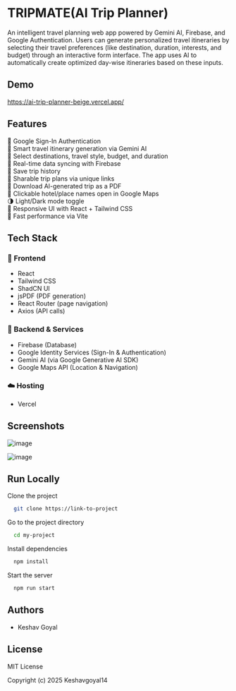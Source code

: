 
# TRIPMATE(AI Trip Planner)

An intelligent travel planning web app powered by Gemini AI, Firebase, and Google Authentication. Users can generate personalized travel itineraries by selecting their travel preferences (like destination, duration, interests, and budget) through an interactive form interface. The app uses AI to automatically create optimized day-wise itineraries based on these inputs.




## Demo

https://ai-trip-planner-beige.vercel.app/


## Features

🔐 Google Sign-In Authentication  
🧳 Smart travel itinerary generation via Gemini AI  
📍 Select destinations, travel style, budget, and duration  
💾 Real-time data syncing with Firebase  
💾 Save trip history  
🔗 Sharable trip plans via unique links  
🧾 Download AI-generated trip as a PDF  
📌 Clickable hotel/place names open in Google Maps  
🌗 Light/Dark mode toggle  
📱 Responsive UI with React + Tailwind CSS  
🚀 Fast performance via Vite


## Tech Stack

### 🧩 Frontend
- React  
- Tailwind CSS  
- ShadCN UI  
- jsPDF (PDF generation)  
- React Router (page navigation)  
- Axios (API calls)  

### 🔧 Backend & Services
- Firebase (Database)  
- Google Identity Services (Sign-In & Authentication)  
- Gemini AI (via Google Generative AI SDK)  
- Google Maps API (Location & Navigation)

### ☁️ Hosting
- Vercel


## Screenshots

![image](https://github.com/user-attachments/assets/00fe6c22-b814-4ed3-9ced-09a998ad4696)

![image](https://github.com/user-attachments/assets/6ea827c8-49ab-41ef-9e20-d4f81de3f2ba)


## Run Locally

Clone the project

```bash
  git clone https://link-to-project
```

Go to the project directory

```bash
  cd my-project
```

Install dependencies

```bash
  npm install
```

Start the server

```bash
  npm run start
```


## Authors

- Keshav Goyal

## License

MIT License

Copyright (c) 2025 Keshavgoyal14
